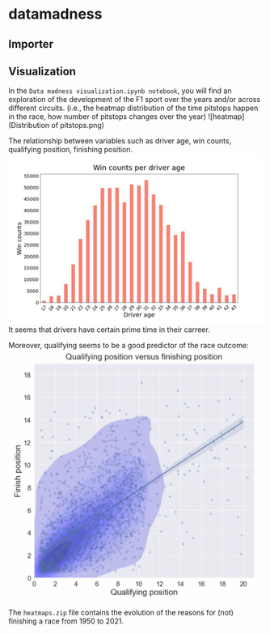 # datamadness

## Importer

## Visualization
In the `Data madness visualization.ipynb notebook`, you will find an exploration of the development of the F1 sport over the years and/or across different circuits.
(i.e., the heatmap distribution of the time pitstops happen in the race, how number of pitstops changes over the year)
![heatmap](Distribution of pitstops.png)

The relationship between variables such as driver age, win counts, qualifying position, finishing position. 
![Wincounts](Win_counts_per_age.jpg)
It seems that drivers have certain prime time in their carreer.

Moreover, qualifying seems to be a good predictor of the race outcome:
![Qualifying position versus finisihng position](qualifyinh_finishing.png)

The `heatmaps.zip` file contains the evolution of the reasons for (not) finishing a race from 1950 to 2021.

